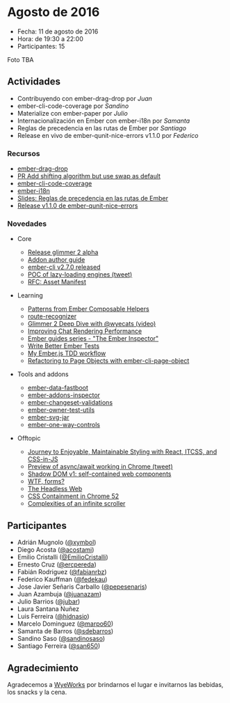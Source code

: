 # Agosto de 2016

* Fecha: 11 de agosto de 2016
* Hora: de 19:30 a 22:00
* Participantes: 15

Foto TBA

## Actividades

* Contribuyendo con ember-drag-drop por *Juan*
* ember-cli-code-coverage por *Sandino*
* Materialize con ember-paper por *Julio*
* Internacionalización en Ember con ember-i18n por *Samanta*
* Reglas de precedencia en las rutas de Ember por *Santiago*
* Release en vivo de ember-qunit-nice-errors v1.1.0 por *Federico*

### Recursos

* [ember-drag-drop](https://github.com/mharris717/ember-drag-drop)
* [PR Add shifting algorithm but use swap as default](https://github.com/mharris717/ember-drag-drop/pull/50)
* [ember-cli-code-coverage](https://github.com/kategengler/ember-cli-code-coverage)
* [ember-i18n](https://github.com/jamesarosen/ember-i18n)
* [Slides: Reglas de precedencia en las rutas de Ember](https://docs.google.com/a/wyeworks.com/presentation/d/1pE-hixBkROmZHA7ERJXjlWFTUhVlbIaMTV26isWqJWI/edit?usp=sharing)
* [Release v1.1.0 de ember-qunit-nice-errors](https://github.com/wyeworks/ember-qunit-nice-errors/releases/tag/v1.1.0)

### Novedades

* Core
  * [Release glimmer 2 alpha](http://emberjs.com/blog/2016/07/29/announcing-the-glimmer-2-alpha.html)
  * [Addon author guide](http://ember-fastboot.com/docs/addon-author-guide)
  * [ember-cli v2.7.0 released](https://github.com/ember-cli/ember-cli/releases/tag/v2.7.0)
  * [POC of lazy-loading engines (tweet)](https://twitter.com/trentmwillis/status/759133282311151616)
  * [RFC: Asset Manifest](https://github.com/emberjs/rfcs/pull/153)

* Learning
  * [Patterns from Ember Composable Helpers](https://dockyard.com/blog/2016/07/27/patterns-from-composable-helpers)
  * [route-recognizer](http://www.nathanhammond.com/route-recognizer)
  * [Glimmer 2 Deep Dive with @wyecats (video)](https://twitter.com/gavinjoyce/status/757610403925032961)
  * [Improving Chat Rendering Performance](https://blog.twitch.tv/improving-chat-rendering-performance-1c0945b82764)
  * [Ember guides series - "The Ember Inspector"](https://twitter.com/gavinjoyce/status/763759438050263040)
  * [Write Better Ember Tests](https://medium.com/@jonpitch/write-better-ember-tests-d2e22fb76bf2)
  * [My Ember.js TDD workflow](https://blog.embermap.com/my-ember-js-tdd-workflow-47847c6dbdfa)
  * [Refactoring to Page Objects with ember-cli-page-object](http://thejsguy.com/2016/08/03/refactoring-to-page-objects-with-ember-cli-page-object.html)

* Tools and addons
  * [ember-data-fastboot](https://github.com/cardstack/ember-data-fastboot#readme)
  * [ember-addons-inspector](https://github.com/san650/ember-addons-inspector#readme)
  * [ember-changeset-validations](https://twitter.com/sugarpirate_/status/755117852135333888)
  * [ember-owner-test-utils](https://github.com/rondale-sc/ember-owner-test-utils)
  * [ember-svg-jar](https://github.com/ivanvotti/ember-svg-jar)
  * [ember-one-way-controls](https://twitter.com/Martndemus/status/760843220901388288)

* Offtopic
  * [Journey to Enjoyable, Maintainable Styling with React, ITCSS, and CSS-in-JS](https://medium.com/maintainable-react-apps/journey-to-enjoyable-maintainable-styling-with-react-itcss-and-css-in-js-632cfa9c70d6)
  * [Preview of async/await working in Chrome (tweet)](https://twitter.com/addyosmani/status/756204943527129090)
  * [Shadow DOM v1: self-contained web components](https://developers.google.com/web/fundamentals/primers/shadowdom/)
  * [WTF, forms?](http://wtfforms.com/)
  * [The Headless Web](https://medium.com/dev-channel/the-headless-web-de81ab21651f)
  * [CSS Containment in Chrome 52](https://medium.com/dev-channel/css-containment-in-chrome-52-f04a30bdc92a)
  * [Complexities of an infinite scroller](https://developers.google.com/web/updates/2016/07/infinite-scroller)

## Participantes

* Adrián Mugnolo ([@xymbol](https://github.com/xymbol))
* Diego Acosta ([@acostami](https://github.com/acostami))
* Emilio Cristalli ([@EmilioCristalli](https://github.com/EmilioCristalli))
* Ernesto Cruz ([@ercpereda](https://github.com/ercpereda))
* Fabián Rodriguez ([@fabianrbz](https://github.com/fabianrbz))
* Federico Kauffman ([@fedekau](https://github.com/fedekau))
* Jose Javier Señaris Carballo ([@pepesenaris](https://github.com/pepesenaris))
* Juan Azambuja ([@juanazam](https://github.com/juanazam))
* Julio Barrios ([@jubar](https://github.com/jubar))
* Laura Santana Nuñez
* Luis Ferreira ([@hidnasio](https://github.com/hidnasio))
* Marcelo Dominguez ([@marpo60](https://github.com/marpo60))
* Samanta de Barros ([@sdebarros](https://github.com/sdebarros))
* Sandino Saso ([@sandinosaso](https://github.com/sandinosaso))
* Santiago Ferreira ([@san650](https://github.com/san650))

## Agradecimiento

Agradecemos a [WyeWorks](https://wyeworks.com/) por brindarnos el lugar e
invitarnos las bebidas, los snacks y la cena.
